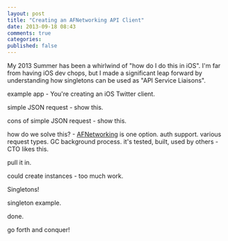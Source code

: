 ```yaml
---
layout: post
title: "Creating an AFNetworking API Client"
date: 2013-09-18 08:43
comments: true
categories: 
published: false
---
```


My 2013 Summer has been a whirlwind of "how do I do this in iOS". I'm far from having iOS dev chops, but I made a significant leap forward by understanding how singletons can be used as "API Service Liaisons". 

example app - You're creating an iOS Twitter client. 

simple JSON request - show this.

cons of simple JSON request - show this.

how do we solve this? - [AFNetworking](https://github.com/AFNetworking/AFNetworking) is one option. auth support. various request types. GC background process. it's tested, built, used by others - CTO likes this.

pull it in.

could create instances - too much work.

Singletons! 

singleton example.

done.

go forth and conquer!
